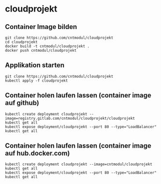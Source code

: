 # cloudprojekt

## Container Image bilden

    git clone https://github.com/cntmodul/cloudprojekt
    cd cloudprojekt
    docker build -t cntmodul/cloudprojekt .
    docker push cntmodul/cloudprojekt
    
    
## Applikation starten

    git clone https://github.com/cntmodul/cloudprojekt
    kubectl apply -f cloudprojekt


## Container holen laufen lassen (container image auf github)

    kubectl create deployment cloudprojekt --image=registry.gitlab.com/cntmodul/cloudprojekt/cloudprojekt
    kubectl get all
    kubectl expose deployment/cloudprojekt --port 80 --type="LoadBalancer"
    kubectl get all

## Container holen laufen lassen (container image auf hub.docker.com)

    kubectl create deployment cloudprojekt --image=cntmodul/cloudprojekt
    kubectl get all
    kubectl expose deployment/cloudprojekt --port 80 --type="LoadBalancer"
    kubectl get all
